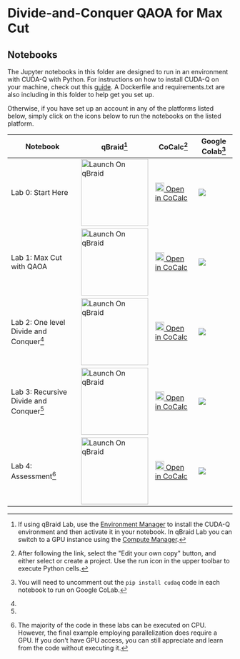 # Divide-and-Conquer QAOA for Max Cut

## Notebooks
The Jupyter notebooks in this folder are designed to run in an environment with CUDA-Q with Python.  For instructions on how to install CUDA-Q on your machine, check out this [guide](https://nvidia.github.io/cuda-quantum/latest/using/quick_start.html#install-cuda-q).  A Dockerfile and requirements.txt are also including in this folder to help get you set up.

Otherwise, if you have set up an account in any of the platforms listed below, 
simply click on the icons below to run the notebooks on the listed platform.   



| Notebook    |qBraid[^1] | CoCalc[^2]  | Google Colab[^3] |
| ----------- | ----------- |  ----------- | ----------- |
| Lab 0: Start Here  | <a href="https://account.qbraid.com/?gitHubUrl=https://github.com/NVIDIA/cuda-q-academic.git&redirectUrl=qaoa-for-max-cut/00_StartHere.ipynb" target="_parent"><img src="https://qbraid-static.s3.amazonaws.com/logos/Launch_on_qBraid_white.png" alt="Launch On qBraid" width="150"/></a> | [<img src="https://cocalc.com/_next/static/media/icon.9f1b8851.svg" width=20/> Open in CoCalc](https://cocalc.com/github/NVIDIA/cuda-q-academic/blob/main/qaoa-for-max-cut/00_StartHere.ipynb) | [![](https://colab.research.google.com/assets/colab-badge.svg)](https://colab.research.google.com/github/NVIDIA/cuda-q-academic/blob/main/qaoa-for-max-cut/00_StartHere.ipynb)| 
|Lab 1: Max Cut with QAOA  |<a href="https://account.qbraid.com/?gitHubUrl=https://github.com/NVIDIA/cuda-q-academic.git&redirectUrl=qaoa-for-max-cut/01_Max-Cut-with-QAOA.ipynb" target="_parent"><img src="https://qbraid-static.s3.amazonaws.com/logos/Launch_on_qBraid_white.png" alt="Launch On qBraid" width="150"/></a> | [<img src="https://cocalc.com/_next/static/media/icon.9f1b8851.svg" width=20/> Open in CoCalc](https://cocalc.com/github/NVIDIA/cuda-q-academic/blob/main/qaoa-for-max-cut/01_Max-Cut-with-QAOA.ipynb)| [![](https://colab.research.google.com/assets/colab-badge.svg)](https://colab.research.google.com/github/NVIDIA/cuda-q-academic/blob/main/qaoa-for-max-cut/01_Max-Cut-with-QAOA.ipynb)|
| Lab 2: One level Divide and Conquer[^4] |<a href="https://account.qbraid.com/?gitHubUrl=https://github.com/NVIDIA/cuda-q-academic.git&redirectUrl=qaoa-for-max-cut/02_One-level-divide-and-conquer-QAOA.ipynb" target="_parent"><img src="https://qbraid-static.s3.amazonaws.com/logos/Launch_on_qBraid_white.png" alt="Launch On qBraid" width="150"/></a> |[<img src="https://cocalc.com/_next/static/media/icon.9f1b8851.svg" width=20/> Open in CoCalc](https://cocalc.com/github/NVIDIA/cuda-q-academic/blob/main/qaoa-for-max-cut/02_One-level-divide-and-conquer-QAOA.ipynb) |  [![](https://colab.research.google.com/assets/colab-badge.svg)](https://colab.research.google.com/github/NVIDIA/cuda-q-academic/blob/main/qaoa-for-max-cut/02_One-level-divide-and-conquer-QAOA.ipynb)|
| Lab 3: Recursive Divide and Conquer[^5] |<a href="https://account.qbraid.com/?gitHubUrl=https://github.com/NVIDIA/cuda-q-academic.git&redirectUrl=qaoa-for-max-cut/03_Recursive-divide-and-conquer.ipynb" target="_parent"><img src="https://qbraid-static.s3.amazonaws.com/logos/Launch_on_qBraid_white.png" alt="Launch On qBraid" width="150"/></a> | [<img src="https://cocalc.com/_next/static/media/icon.9f1b8851.svg" width=20/> Open in CoCalc](https://cocalc.com/github/NVIDIA/cuda-q-academic/blob/main/qaoa-for-max-cut/03_Recursive-divide-and-conquer.ipynb)| [![](https://colab.research.google.com/assets/colab-badge.svg)](https://colab.research.google.com/github/NVIDIA/cuda-q-academic/blob/main/qaoa-for-max-cut/03_Recursive-divide-and-conquer.ipynb)|
| Lab 4: Assessment[^6] |<a href="https://account.qbraid.com/?gitHubUrl=https://github.com/NVIDIA/cuda-q-academic.git&redirectUrl=qaoa-for-max-cut/04_Assessment.ipynb" target="_parent"><img src="https://qbraid-static.s3.amazonaws.com/logos/Launch_on_qBraid_white.png" alt="Launch On qBraid" width="150"/></a> | [<img src="https://cocalc.com/_next/static/media/icon.9f1b8851.svg" width=20/> Open in CoCalc](https://cocalc.com/github/NVIDIA/cuda-q-academic/blob/main/qaoa-for-max-cut/04_Assessment.ipynb)|  [![](https://colab.research.google.com/assets/colab-badge.svg)](https://colab.research.google.com/github/NVIDIA/cuda-q-academic/blob/main/qaoa-for-max-cut/04_Assessment.ipynb)|

[^1]:If using qBraid Lab, use the [Environment Manager](https://docs.qbraid.com/lab/user-guide/environments) to install the CUDA-Q environment and then activate it in your notebook. In qBraid Lab you can switch to a GPU instance using the [Compute Manager](https://docs.qbraid.com/lab/user-guide/compute-manager).
[^2]:After following the link, select the "Edit your own copy" button, and either select or create a project. Use the run icon in the upper toolbar to execute Python cells.
[^3]:You will need to uncomment out the `pip install cudaq` code in each notebook to run on Google CoLab.
[^4]: [^5]: [^6]: The majority of the code in these labs can be executed on CPU. However, the final example employing parallelization does require a GPU.  If you don't have GPU access, you can still appreciate and learn from the code without executing it.  
